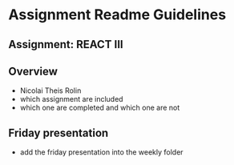 # Assignment Readme Guidelines


## Assignment: REACT III

## Overview

- Nicolai Theis Rolin
- which assignment are included
- which one are completed and which one are not

## Friday presentation
- add the friday presentation into the weekly folder

